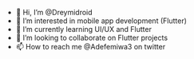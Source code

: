 - 👋 Hi, I’m @Dreymidroid
- 👀 I’m interested in mobile app development (Flutter)
- 🌱 I’m currently learning UI/UX and Flutter
- 💞️ I’m looking to collaborate on Flutter projects
- 📫 How to reach me @Adefemiwa3 on twitter

<!---
Dreymidroid/Dreymidroid is a ✨ special ✨ repository because its `README.md` (this file) appears on your GitHub profile.
You can click the Preview link to take a look at your changes.
--->
